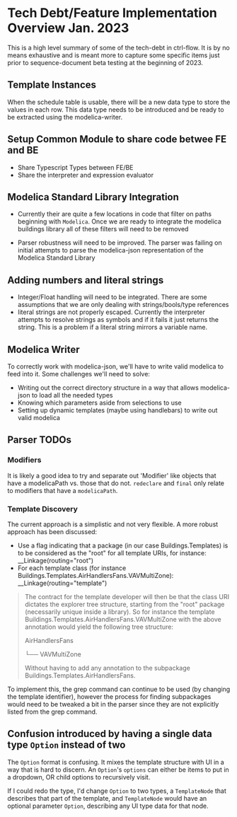 # Tech Debt/Feature Implementation Overview Jan. 2023

This is a high level summary of some of the tech-debt in ctrl-flow. It is by no means exhaustive and is meant more to capture some specific items just prior to sequence-document beta testing at the beginning of 2023.

## Template Instances

When the schedule table is usable, there will be a new data type to store the values in each row. This data type needs to be introduced and be ready to be extracted using the modelica-writer.

## Setup Common Module to share code betwee FE and BE

- Share Typescript Types between FE/BE
- Share the interpreter and expression evaluator

## Modelica Standard Library Integration

- Currently their are quite a few locations in code that filter on paths beginning with `Modelica`. Once we are ready to integrate the modelica buildings library all of these filters will need to be removed

- Parser robustness will need to be improved. The parser was failing on initial attempts to parse the modelica-json representation of the Modelica Standard Library

## Adding numbers and literal strings

- Integer/Float handling will need to be integrated. There are some assumptions that we are only dealing with strings/bools/type references
- literal strings are not properly escaped. Currently the interpreter attempts to resolve strings as symbols and if it fails it just returns the string. This is a problem if a literal string mirrors a variable name.

## Modelica Writer

To correctly work with modelica-json, we'll have to write valid modelica to feed into it. Some challenges we'll need to solve:

- Writing out the correct directory structure in a way that allows modelica-json to load all the needed types
- Knowing which parameters aside from selections to use
- Setting up dynamic templates (maybe using handlebars) to write out valid modelica

## Parser TODOs

### Modifiers

It is likely a good idea to try and separate out 'Modifier' like objects that have a modelicaPath vs. those that do not. `redeclare` and `final` only relate to modifiers that have a `modelicaPath`.

### Template Discovery

The current approach is a simplistic and not very flexible. A more robust approach has been discussed:

- Use a flag indicating that a package (in our case Buildings.Templates) is to be considered as the "root" for all template URIs, for instance:
  \_\_Linkage(routing="root")
- For each template class (for instance Buildings.Templates.AirHandlersFans.VAVMultiZone):
  \_\_Linkage(routing="template")

> The contract for the template developer will then be that the class URI dictates the explorer tree structure, starting from the "root" package (necessarily unique inside a library).
> So for instance the template Buildings.Templates.AirHandlersFans.VAVMultiZone with the above annotation would yield the following tree structure:
>
> AirHandlersFans
>
> └── VAVMultiZone
>
> Without having to add any annotation to the subpackage Buildings.Templates.AirHandlersFans.

To implement this, the grep command can continue to be used (by changing the template identifier), however the process for finding subpackages would need to be tweaked a bit in the parser since they are not explicitly listed from the grep command.

## Confusion introduced by having a single data type `Option` instead of two

The `Option` format is confusing. It mixes the template structure with UI in a way that is hard to discern. An `Option`'s `options` can either be items to put in a dropdown, OR child options to recursively visit.

If I could redo the type, I'd change `Option` to two types, a `TemplateNode` that describes that part of the template, and `TemplateNode` would have an optional parameter `Option`, describing any UI type data for that node.
